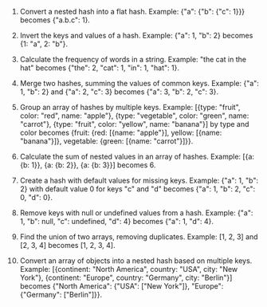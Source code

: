 1. Convert a nested hash into a flat hash.
Example: {"a": {"b": {"c": 1}}} becomes {"a.b.c": 1}.

2. Invert the keys and values of a hash.
Example: {"a": 1, "b": 2} becomes {1: "a", 2: "b"}.

3. Calculate the frequency of words in a string.
Example: "the cat in the hat" becomes {"the": 2, "cat": 1, "in": 1, "hat": 1}.

4. Merge two hashes, summing the values of common keys.
Example: {"a": 1, "b": 2} and {"a": 2, "c": 3} becomes {"a": 3, "b": 2, "c": 3}.

5. Group an array of hashes by multiple keys.
Example: [{type: "fruit", color: "red", name: "apple"}, {type: "vegetable", color: "green", name: "carrot"}, {type: "fruit", color: "yellow", name: "banana"}] by type and color becomes {fruit: {red: [{name: "apple"}], yellow: [{name: "banana"}]}, vegetable: {green: [{name: "carrot"}]}}.

6. Calculate the sum of nested values in an array of hashes.
Example: [{a: {b: 1}}, {a: {b: 2}}, {a: {b: 3}}] becomes 6.

7. Create a hash with default values for missing keys.
Example: {"a": 1, "b": 2} with default value 0 for keys "c" and "d" becomes {"a": 1, "b": 2, "c": 0, "d": 0}.

8. Remove keys with null or undefined values from a hash.
Example: {"a": 1, "b": null, "c": undefined, "d": 4} becomes {"a": 1, "d": 4}.

9. Find the union of two arrays, removing duplicates.
Example: [1, 2, 3] and [2, 3, 4] becomes [1, 2, 3, 4].

10. Convert an array of objects into a nested hash based on multiple keys.
Example: [{continent: "North America", country: "USA", city: "New York"}, {continent: "Europe", country: "Germany", city: "Berlin"}] becomes {"North America": {"USA": ["New York"]}, "Europe": {"Germany": ["Berlin"]}}.